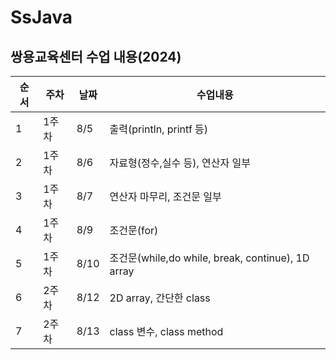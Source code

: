 # SsJava
## 쌍용교육센터 수업 내용(2024)

순서|주차|날짜|수업내용|
|---|---|---|---|
|1|1주차|8/5|출력(println, printf 등)|
|2|1주차|8/6|자료형(정수,실수 등), 연산자 일부|
|3|1주차|8/7|연산자 마무리, 조건문 일부|
|4|1주차|8/9|조건문(for)|
|5|1주차|8/10|조건문(while,do while, break, continue), 1D array|
|6|2주차|8/12|2D array, 간단한 class|
|7|2주차|8/13|class 변수, class method|
